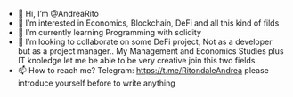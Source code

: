 - 👋 Hi, I’m @AndreaRito
- 👀 I’m interested in Economics, Blockchain, DeFi and all this kind of filds
- 🌱 I’m currently learning Programming with solidity 
- 💞️ I’m looking to collaborate on some DeFi project, Not as a developer but as a project manager.. My Management and Economics Studies plus IT knoledge let me be able to be very creative join this two fields.
- 📫 How to reach me? Telegram: https://t.me/RitondaleAndrea please introduce yourself before to write anything

<!---
AndreaRito/AndreaRito is a ✨ special ✨ repository because its `README.md` (this file) appears on your GitHub profile.
You can click the Preview link to take a look at your changes.
--->
